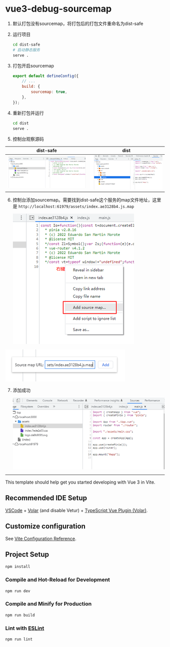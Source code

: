 # vue3-debug-sourcemap

1. 默认打包没有sourcemap，将打包后的打包文件重命名为dist-safe
2. 运行项目
   ```bash
   cd dist-safe
   # 启动静态服务
   serve .
   ```
3. 打包开启sourcemap
    ```js
    export default defineConfig({
        // ...
        build: {
        	sourcemap: true,
        },
    });
    ```
4. 重新打包并运行
   ```bash
   cd dist
   serve .
   ```

5. 控制台观察源码

| dist-safe                                                    | dist                                                         |
| ------------------------------------------------------------ | ------------------------------------------------------------ |
| ![image-20220714211215162](assets/image-20220714211215162.png) | ![image-20220714211242682](assets/image-20220714211242682.png) |

6. 控制台添加sourcemap。需要找到dist-safe这个服务的map文件地址，这里是 `http://localhost:61979/assets/index.ae3128b4.js.map`

   ![image-20220714211524090](assets/image-20220714211524090.png)

   

![image-20220714211548213](assets/image-20220714211548213.png)

7. 添加成功

   ![image-20220714211626611](assets/image-20220714211626611.png)

---

This template should help get you started developing with Vue 3 in Vite.

## Recommended IDE Setup

[VSCode](https://code.visualstudio.com/) + [Volar](https://marketplace.visualstudio.com/items?itemName=Vue.volar) (and disable Vetur) + [TypeScript Vue Plugin (Volar)](https://marketplace.visualstudio.com/items?itemName=Vue.vscode-typescript-vue-plugin).

## Customize configuration

See [Vite Configuration Reference](https://vitejs.dev/config/).

## Project Setup

```sh
npm install
```

### Compile and Hot-Reload for Development

```sh
npm run dev
```

### Compile and Minify for Production

```sh
npm run build
```

### Lint with [ESLint](https://eslint.org/)

```sh
npm run lint
```
